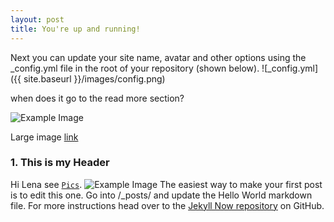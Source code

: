 ```yaml
---
layout: post
title: You're up and running!
---
```


Next you can update your site name, avatar and other options using the _config.yml file in the root of your repository (shown below).
![_config.yml]({{ site.baseurl }}/images/config.png)

when does it go to the read more section?

![Example Image](https://drive.google.com/uc?export=view&id=1kv5h3b9ihsWU86Vhb7P8BUhc5ZUiDo0m)

Large image
[link](#1-this-is-my-header)
<h3 id="1-this-is-my-header">1. This is my Header</h3>

Hi Lena
see [`Pics`](###Pics).
![Example Image](https://drive.google.com/uc?export=view&id=11wIQTfb0I7erhEoG37kOQqHcTBtEa_vv)
The easiest way to make your first post is to edit this one. Go into /_posts/ and update the Hello World markdown file. For more instructions head over to the [Jekyll Now repository](https://github.com/barryclark/jekyll-now) on GitHub.